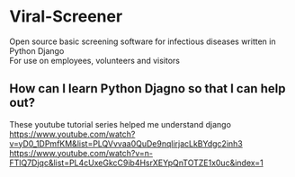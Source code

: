 # Viral-Screener
Open source basic screening software for infectious diseases written in Python Django
<br>
For use on employees, volunteers and visitors
## How can I learn Python Djagno so that I can help out?
These youtube tutorial series helped me understand django <br>
https://www.youtube.com/watch?v=yD0_1DPmfKM&list=PLQVvvaa0QuDe9nqlirjacLkBYdgc2inh3 <br>
https://www.youtube.com/watch?v=n-FTlQ7Djqc&list=PL4cUxeGkcC9ib4HsrXEYpQnTOTZE1x0uc&index=1
